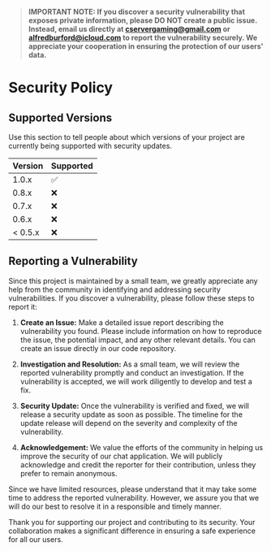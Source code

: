 > **IMPORTANT NOTE: If you discover a security vulnerability that exposes private information, please DO NOT create a public issue. Instead, email us directly at cservergaming@gmail.com or alfredburford@icloud.com to report the vulnerability securely. We appreciate your cooperation in ensuring the protection of our users' data.**
# Security Policy

## Supported Versions

Use this section to tell people about which versions of your project are
currently being supported with security updates.

| Version | Supported          |
| ------- | ------------------ |
| 1.0.x   | :white_check_mark: |
| 0.8.x   | :x:                |
| 0.7.x   | :x:                |
| 0.6.x   | :x:                |
| < 0.5.x   | :x:                |

## Reporting a Vulnerability

Since this project is maintained by a small team, we greatly appreciate any help from the community in identifying and addressing security vulnerabilities. If you discover a vulnerability, please follow these steps to report it:

1. **Create an Issue:** Make a detailed issue report describing the vulnerability you found. Please include information on how to reproduce the issue, the potential impact, and any other relevant details. You can create an issue directly in our code repository.

2. **Investigation and Resolution:** As a small team, we will review the reported vulnerability promptly and conduct an investigation. If the vulnerability is accepted, we will work diligently to develop and test a fix.

3. **Security Update:** Once the vulnerability is verified and fixed, we will release a security update as soon as possible. The timeline for the update release will depend on the severity and complexity of the vulnerability.

4. **Acknowledgement:** We value the efforts of the community in helping us improve the security of our chat application. We will publicly acknowledge and credit the reporter for their contribution, unless they prefer to remain anonymous.

Since we have limited resources, please understand that it may take some time to address the reported vulnerability. However, we assure you that we will do our best to resolve it in a responsible and timely manner.

Thank you for supporting our project and contributing to its security. Your collaboration makes a significant difference in ensuring a safe experience for all our users.
